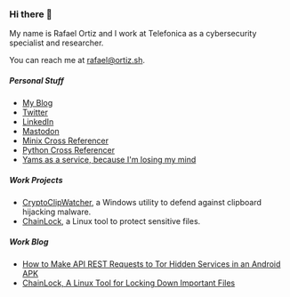 ### Hi there 👋

My name is Rafael Ortiz and I work at Telefonica as a cybersecurity specialist and researcher.

You can reach me at [rafael@ortiz.sh](mailto:rafael@ortiz.sh).

##### Personal Stuff

*  [My Blog](https://ortiz.sh/)
*  [Twitter](https://twitter.com/FridayOrtiz)
*  [LinkedIn](https://linkedin.com/in/rafael-ortiz)
*  [Mastodon](https://infosec.exchange/@Senicar)
*  [Minix Cross Referencer](https://elixir.ortiz.sh/minix/latest/source)
*  [Python Cross Referencer](https://elixir.ortiz.sh/python/latest/source)
*  [Yams as a service, because I'm losing my mind](https://yamemoji.services/10101)

<!--
**Friday811/Friday811** is a ✨ _special_ ✨ repository because its `README.md` (this file) appears on your GitHub profile.

Here are some ideas to get you started:

- 🔭 I’m currently working on ...
- 🌱 I’m currently learning ...
- 👯 I’m looking to collaborate on ...
- 🤔 I’m looking for help with ...
- 💬 Ask me about ...
- 📫 How to reach me: ...
- 😄 Pronouns: ...
- ⚡ Fun fact: ...
-->

##### Work Projects

*  [CryptoClipWatcher](https://ccw.e-paths.com/), a Windows utility to defend against clipboard hijacking malware.
*  [ChainLock](https://chainlock.e-paths.com/walkthrough.html?lan=en#walkthrough), a Linux tool to protect sensitive files.

##### Work Blog

*  [How to Make API REST Requests to Tor Hidden Services in an Android APK](https://business.blogthinkbig.com/api-rest-requests-tor-hidden-services-android-apk/)
*  [ChainLock, A Linux Tool for Locking Down Important Files](https://business.blogthinkbig.com/chainlock-linux-tool-locking-down-important-files/)
